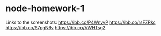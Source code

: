 # node-homework-1
Links to the screenshots:
    https://ibb.co/P4WnvyP
    https://ibb.co/rsFZRkc
    https://ibb.co/S7pgN6v
    https://ibb.co/VWHTsg2
